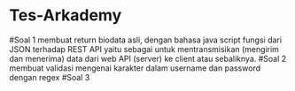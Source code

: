 # Tes-Arkademy
#Soal 1
  membuat return biodata asli, dengan bahasa java script
  fungsi dari JSON terhadap REST API yaitu sebagai untuk mentransmisikan (mengirim dan menerima) data dari web API (server) ke client atau sebaliknya.
#Soal 2
  membuat validasi mengenai karakter dalam username dan password dengan regex
#Soal 3
